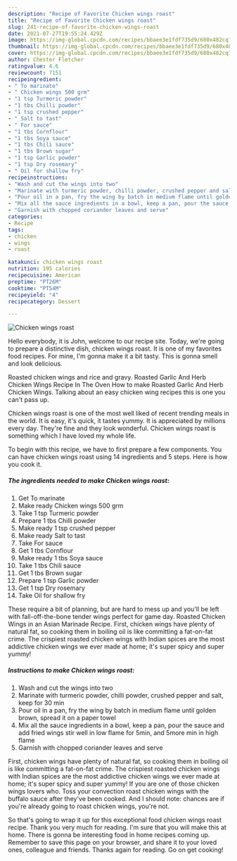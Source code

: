 ```yaml
---
description: "Recipe of Favorite Chicken wings roast"
title: "Recipe of Favorite Chicken wings roast"
slug: 241-recipe-of-favorite-chicken-wings-roast
date: 2021-07-27T19:55:24.429Z
image: https://img-global.cpcdn.com/recipes/bbaee3e1fdf735d9/680x482cq70/chicken-wings-roast-recipe-main-photo.jpg
thumbnail: https://img-global.cpcdn.com/recipes/bbaee3e1fdf735d9/680x482cq70/chicken-wings-roast-recipe-main-photo.jpg
cover: https://img-global.cpcdn.com/recipes/bbaee3e1fdf735d9/680x482cq70/chicken-wings-roast-recipe-main-photo.jpg
author: Chester Fletcher
ratingvalue: 4.6
reviewcount: 7151
recipeingredient:
- " To marinate"
- " Chicken wings 500 grm"
- "1 tsp Turmeric powder"
- "1 tbs Chilli powder"
- "1 tsp crushed pepper"
- " Salt to tast"
- " For sauce"
- "1 tbs Cornflour"
- "1 tbs Soya sauce"
- "1 tbs Chili sauce"
- "1 tbs Brown sugar"
- "1 tsp Garlic powder"
- "1 tsp Dry rosemary"
- " Oil for shallow fry"
recipeinstructions:
- "Wash and cut the wings into two"
- "Marinate with turmeric powder, chilli powder, crushed pepper and salt, keep for 30 min"
- "Pour oil in a pan, fry the wing by batch in medium flame until golden brown, spread it on a paper towel"
- "Mix all the sauce ingredients in a bowl, keep a pan, pour the sauce and add fried wings stir well in low flame for 5min, and 5more min in high flame"
- "Garnish with chopped coriander leaves and serve"
categories:
- Recipe
tags:
- chicken
- wings
- roast

katakunci: chicken wings roast 
nutrition: 195 calories
recipecuisine: American
preptime: "PT26M"
cooktime: "PT54M"
recipeyield: "4"
recipecategory: Dessert

---
```



![Chicken wings roast](https://img-global.cpcdn.com/recipes/bbaee3e1fdf735d9/680x482cq70/chicken-wings-roast-recipe-main-photo.jpg)

Hello everybody, it is John, welcome to our recipe site. Today, we're going to prepare a distinctive dish, chicken wings roast. It is one of my favorites food recipes. For mine, I'm gonna make it a bit tasty. This is gonna smell and look delicious.

Roasted chicken wings and rice and gravy. Roasted Garlic And Herb Chicken Wings Recipe In The Oven How to make Roasted Garlic And Herb Chicken Wings. Talking about an easy chicken wing recipes this is one you can&#39;t pass up.

Chicken wings roast is one of the most well liked of recent trending meals in the world. It is easy, it's quick, it tastes yummy. It is appreciated by millions every day. They're fine and they look wonderful. Chicken wings roast is something which I have loved my whole life.


To begin with this recipe, we have to first prepare a few components. You can have chicken wings roast using 14 ingredients and 5 steps. Here is how you cook it.

<!--inarticleads1-->

##### The ingredients needed to make Chicken wings roast:

1. Get  To marinate
1. Make ready  Chicken wings 500 grm
1. Take 1 tsp Turmeric powder
1. Prepare 1 tbs Chilli powder
1. Make ready 1 tsp crushed pepper
1. Make ready  Salt to tast
1. Take  For sauce
1. Get 1 tbs Cornflour
1. Make ready 1 tbs Soya sauce
1. Take 1 tbs Chili sauce
1. Get 1 tbs Brown sugar
1. Prepare 1 tsp Garlic powder
1. Get 1 tsp Dry rosemary
1. Take  Oil for shallow fry


These require a bit of planning, but are hard to mess up and you&#39;ll be left with fall-off-the-bone tender wings perfect for game day. Roasted Chicken Wings in an Asian Marinade Recipe. First, chicken wings have plenty of natural fat, so cooking them in boiling oil is like committing a fat-on-fat crime. The crispiest roasted chicken wings with Indian spices are the most addictive chicken wings we ever made at home; it&#39;s super spicy and super yummy! 

<!--inarticleads2-->

##### Instructions to make Chicken wings roast:

1. Wash and cut the wings into two
1. Marinate with turmeric powder, chilli powder, crushed pepper and salt, keep for 30 min
1. Pour oil in a pan, fry the wing by batch in medium flame until golden brown, spread it on a paper towel
1. Mix all the sauce ingredients in a bowl, keep a pan, pour the sauce and add fried wings stir well in low flame for 5min, and 5more min in high flame
1. Garnish with chopped coriander leaves and serve


First, chicken wings have plenty of natural fat, so cooking them in boiling oil is like committing a fat-on-fat crime. The crispiest roasted chicken wings with Indian spices are the most addictive chicken wings we ever made at home; it&#39;s super spicy and super yummy! If you are one of those chicken wings lovers who. Toss your convection roast chicken wings with the buffalo sauce after they&#39;ve been cooked. And I should note: chances are if you&#39;re already going to roast chicken wings, you&#39;re not. 

So that's going to wrap it up for this exceptional food chicken wings roast recipe. Thank you very much for reading. I'm sure that you will make this at home. There is gonna be interesting food in home recipes coming up. Remember to save this page on your browser, and share it to your loved ones, colleague and friends. Thanks again for reading. Go on get cooking!
